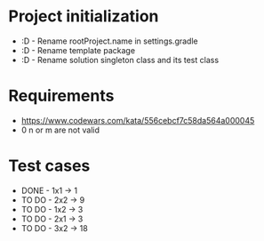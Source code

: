 # Project initialization
* :D - Rename rootProject.name in settings.gradle
* :D - Rename template package
* :D - Rename solution singleton class and its test class

# Requirements
* https://www.codewars.com/kata/556cebcf7c58da564a000045
* 0 n or m are not valid

# Test cases
* DONE - 1x1 -> 1
* TO DO - 2x2 -> 9
* TO DO - 1x2 -> 3
* TO DO - 2x1 -> 3
* TO DO - 3x2 -> 18
